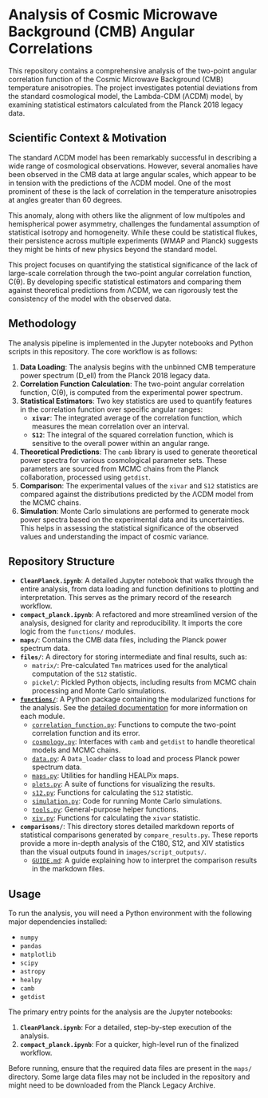 # Analysis of Cosmic Microwave Background (CMB) Angular Correlations

This repository contains a comprehensive analysis of the two-point angular correlation function of the Cosmic Microwave Background (CMB) temperature anisotropies. The project investigates potential deviations from the standard cosmological model, the Lambda-CDM (ΛCDM) model, by examining statistical estimators calculated from the Planck 2018 legacy data.

## Scientific Context & Motivation

The standard ΛCDM model has been remarkably successful in describing a wide range of cosmological observations. However, several anomalies have been observed in the CMB data at large angular scales, which appear to be in tension with the predictions of the ΛCDM model. One of the most prominent of these is the lack of correlation in the temperature anisotropies at angles greater than 60 degrees.

This anomaly, along with others like the alignment of low multipoles and hemispherical power asymmetry, challenges the fundamental assumption of statistical isotropy and homogeneity. While these could be statistical flukes, their persistence across multiple experiments (WMAP and Planck) suggests they might be hints of new physics beyond the standard model.

This project focuses on quantifying the statistical significance of the lack of large-scale correlation through the two-point angular correlation function, C(θ). By developing specific statistical estimators and comparing them against theoretical predictions from ΛCDM, we can rigorously test the consistency of the model with the observed data.

## Methodology

The analysis pipeline is implemented in the Jupyter notebooks and Python scripts in this repository. The core workflow is as follows:

1.  **Data Loading**: The analysis begins with the unbinned CMB temperature power spectrum (D_ell) from the Planck 2018 legacy data.
2.  **Correlation Function Calculation**: The two-point angular correlation function, C(θ), is computed from the experimental power spectrum.
3.  **Statistical Estimators**: Two key statistics are used to quantify features in the correlation function over specific angular ranges:
    *   **`xivar`**: The integrated average of the correlation function, which measures the mean correlation over an interval.
    *   **`S12`**: The integral of the squared correlation function, which is sensitive to the overall power within an angular range.
4.  **Theoretical Predictions**: The `camb` library is used to generate theoretical power spectra for various cosmological parameter sets. These parameters are sourced from MCMC chains from the Planck collaboration, processed using `getdist`.
5.  **Comparison**: The experimental values of the `xivar` and `S12` statistics are compared against the distributions predicted by the ΛCDM model from the MCMC chains.
6.  **Simulation**: Monte Carlo simulations are performed to generate mock power spectra based on the experimental data and its uncertainties. This helps in assessing the statistical significance of the observed values and understanding the impact of cosmic variance.

## Repository Structure

-   **`CleanPlanck.ipynb`**: A detailed Jupyter notebook that walks through the entire analysis, from data loading and function definitions to plotting and interpretation. This serves as the primary record of the research workflow.
-   **`compact_planck.ipynb`**: A refactored and more streamlined version of the analysis, designed for clarity and reproducibility. It imports the core logic from the `functions/` modules.
-   **`maps/`**: Contains the CMB data files, including the Planck power spectrum data.
-   **`files/`**: A directory for storing intermediate and final results, such as:
    -   `matrix/`: Pre-calculated `Tmn` matrices used for the analytical computation of the `S12` statistic.
    -   `pickel/`: Pickled Python objects, including results from MCMC chain processing and Monte Carlo simulations.
-   **[`functions/`](functions/README.md)**: A Python package containing the modularized functions for the analysis. See the [detailed documentation](functions/README.md) for more information on each module.
    -   [`correlation_function.py`](functions/README.md#correlation_functionpy): Functions to compute the two-point correlation function and its error.
    -   [`cosmology.py`](functions/README.md#cosmologypy): Interfaces with `camb` and `getdist` to handle theoretical models and MCMC chains.
    -   [`data.py`](functions/README.md#datapy): A `Data_loader` class to load and process Planck power spectrum data.
    -   [`maps.py`](functions/README.md#mapspy): Utilities for handling HEALPix maps.
    -   [`plots.py`](functions/README.md#plotspy): A suite of functions for visualizing the results.
    -   [`s12.py`](functions/README.md#s12py): Functions for calculating the `S12` statistic.
    -   [`simulation.py`](functions/README.md#simulationpy): Code for running Monte Carlo simulations.
    -   [`tools.py`](functions/README.md#toolspy): General-purpose helper functions.
    -   [`xiv.py`](functions/README.md#xivpy): Functions for calculating the `xivar` statistic.
-   **`comparisons/`**: This directory stores detailed markdown reports of statistical comparisons generated by `compare_results.py`. These reports provide a more in-depth analysis of the C180, S12, and XIV statistics than the visual outputs found in `images/script_outputs/`.
    -   [`GUIDE.md`](comparisons/GUIDE.md): A guide explaining how to interpret the comparison results in the markdown files.

## Usage

To run the analysis, you will need a Python environment with the following major dependencies installed:

-   `numpy`
-   `pandas`
-   `matplotlib`
-   `scipy`
-   `astropy`
-   `healpy`
-   `camb`
-   `getdist`

The primary entry points for the analysis are the Jupyter notebooks:

1.  **`CleanPlanck.ipynb`**: For a detailed, step-by-step execution of the analysis.
2.  **`compact_planck.ipynb`**: For a quicker, high-level run of the finalized workflow.

Before running, ensure that the required data files are present in the `maps/` directory. Some large data files may not be included in the repository and might need to be downloaded from the Planck Legacy Archive.
